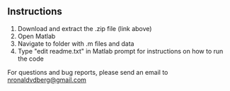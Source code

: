 ## Instructions

1. Download and extract the .zip file (link above)
2. Open Matlab
3. Navigate to folder with .m files and data
4. Type "edit readme.txt" in Matlab prompt for instructions on how to run the code

For questions and bug reports, please send an email to nronaldvdberg@gmail.com
